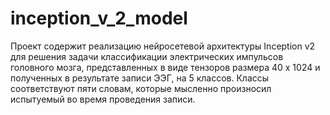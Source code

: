 # inception_v_2_model

Проект содержит реализацию нейросетевой архитектуры Inception v2 для решения задачи классификации электрических импульсов головного мозга, представленных в виде тензоров размера 40 х 1024 и полученных в результате записи ЭЭГ, на 5 классов. Классы соответствуют пяти словам, которые мысленно произносил испытуемый во время проведения записи.
